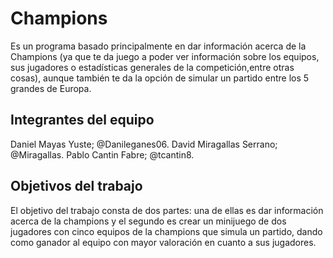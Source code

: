 #  Champions

Es un programa basado principalmente en dar información acerca de la Champions (ya que te da juego a poder ver información sobre los equipos, sus jugadores o estadísticas generales de la competición,entre otras cosas), aunque también te da la opción de simular un partido entre los 5 grandes de Europa. 

## Integrantes del equipo

Daniel Mayas Yuste; @Danileganes06.
David Miragallas Serrano; @Miragallas.
Pablo Cantin Fabre; @tcantin8.

## Objetivos del trabajo

El objetivo del trabajo consta de dos partes: una de ellas es dar información acerca de la champions y el segundo es crear un minijuego de dos jugadores con cinco equipos de la champions que simula un partido, dando como ganador al equipo con mayor valoración en cuanto a sus jugadores.

